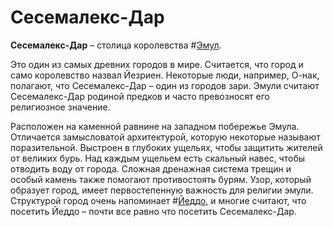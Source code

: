 # Сесемалекс-Дар

**Сесемалекс-Дар** – столица королевства #[Эмул](locations/emul).

Это один из самых древних городов в мире. Считается, что город и само королевство назвал Йезриен. Некоторые люди, например, О-нак, полагают, что Сесемалекс-Дар – один из городов зари. Эмули считают Сесемалекс-Дар родиной предков и часто превозносят его религиозное значение.

Расположен на каменной равнине на западном побережье Эмула. Отличается замысловатой архитектурой, которую некоторые называют поразительной. Выстроен в глубоких ущельях, чтобы защитить жителей от великих бурь. Над каждым ущельем есть скальный навес, чтобы отводить воду от города. Сложная дренажная система трещин и особый камень также помогают противостоять бурям. Узор, который образует город, имеет первостепенную важность для религии эмули. Структурой город очень напоминает #[Йеддо](locations/yeddaw), и многие считают, что посетить Йеддо – почти все равно что посетить Сесемалекс-Дар.
